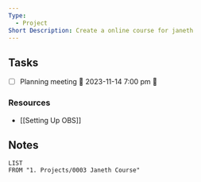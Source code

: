 ```yaml
---
Type:
  - Project
Short Description: Create a online course for janeth
---
```

## Tasks
- [ ] Planning meeting 📅 2023-11-14 7:00 pm 🔼 

### Resources
- [[Setting Up OBS]]

## Notes 

``` dataview
LIST 
FROM "1. Projects/0003 Janeth Course"
```


